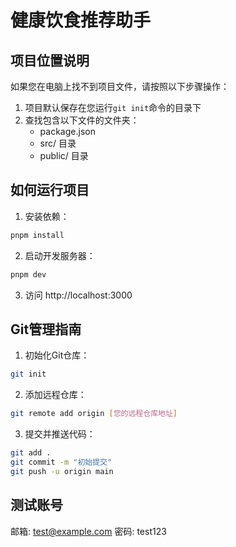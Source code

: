 # 健康饮食推荐助手

## 项目位置说明

如果您在电脑上找不到项目文件，请按照以下步骤操作：

1. 项目默认保存在您运行`git init`命令的目录下
2. 查找包含以下文件的文件夹：
   - package.json
   - src/ 目录
   - public/ 目录

## 如何运行项目

1. 安装依赖：
```bash
pnpm install
```

2. 启动开发服务器：
```bash
pnpm dev
```

3. 访问 http://localhost:3000

## Git管理指南

1. 初始化Git仓库：
```bash
git init
```

2. 添加远程仓库：
```bash
git remote add origin [您的远程仓库地址]
```

3. 提交并推送代码：
```bash
git add .
git commit -m "初始提交"
git push -u origin main
```

## 测试账号
邮箱: test@example.com
密码: test123
